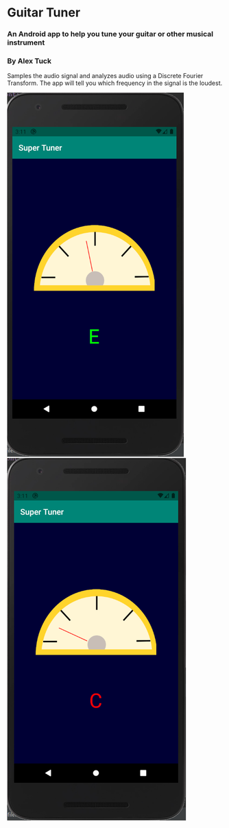 # Guitar Tuner
### An Android app to help you tune your guitar or other musical instrument
### By Alex Tuck

Samples the audio signal and analyzes audio using a Discrete Fourier Transform. The app will tell you which frequency in the signal is the loudest.

![alt text](Images/good-E.PNG)
![alt text](Images/bad-C.PNG)
